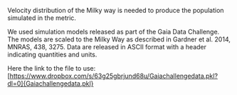 Velocity distribution of the Milky way is needed to produce the population simulated in the metric. 

We used simulation models released as part of the Gaia Data Challenge. 
The models are scaled to the Milky Way as described in Gardner et al. 2014, MNRAS, 438, 3275.
Data are released in ASCII format with a header indicating quantities and units.

Here the link to the file to use:
[https://www.dropbox.com/s/63g25gbrjund68u/Gaiachallengedata.pkl?dl=0]{Gaiachallengedata.pkl} 
